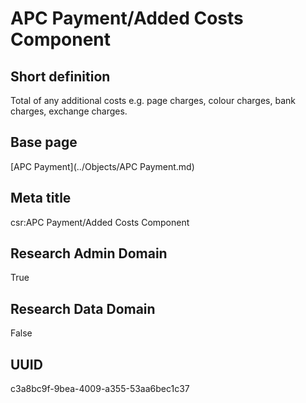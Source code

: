 # APC Payment/Added Costs Component
## Short definition
Total of any additional costs e.g. page charges, colour charges, bank charges, exchange charges.
## Base page
[APC Payment](../Objects/APC Payment.md)
## Meta title
csr:APC Payment/Added Costs Component
## Research Admin Domain
True
## Research Data Domain
False
## UUID
c3a8bc9f-9bea-4009-a355-53aa6bec1c37
